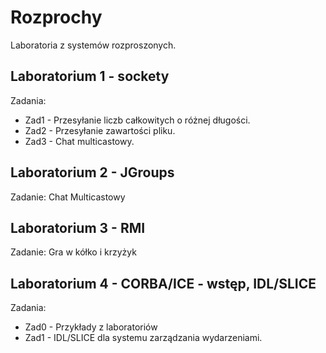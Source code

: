 # Rozprochy

Laboratoria z systemów rozproszonych.

## Laboratorium 1 - sockety

Zadania:

* Zad1 - Przesyłanie liczb całkowitych o różnej długości.
* Zad2 - Przesyłanie zawartości pliku.
* Zad3 - Chat multicastowy.

## Laboratorium 2 - JGroups

Zadanie: Chat Multicastowy 

## Laboratorium 3 - RMI

Zadanie: Gra w kółko i krzyżyk

## Laboratorium 4 - CORBA/ICE - wstęp, IDL/SLICE

Zadania:
* Zad0 - Przykłady z laboratoriów
* Zad1 - IDL/SLICE dla systemu zarządzania wydarzeniami.

